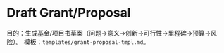 # Draft Grant/Proposal

目的：生成基金/项目书草案（问题→意义→创新→可行性→里程碑→预算→风险）。
模板：`templates/grant-proposal-tmpl.md`。
